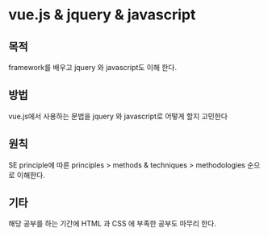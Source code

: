 # vue.js & jquery & javascript

## 목적

framework를 배우고 jquery 와 javascript도 이해 한다.

## 방법

vue.js에서 사용하는 문법을 jquery 와 javascript로 어떻게 할지 고민한다

## 원칙

SE principle에 따른 principles > methods & techniques > methodologies 순으로 
이해한다.

## 기타

해당 공부를 하는 기간에 HTML 과 CSS 에 부족한 공부도 마무리 한다.
